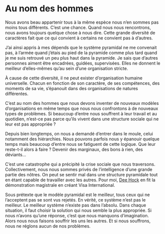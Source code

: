 # Au nom des hommes

Nous avons beau appartenir tous à la même espèce nous n’en sommes pas moins tous différents. C’est une chance. Quand nous nous rencontrons, nous avons toujours quelque chose à nous dire. Cette grande diversité de caractères fait que ce qui convient à certains ne convient pas à d’autres.

J’ai ainsi appris à mes dépends que le système pyramidal ne me convenait pas, à l’armée quand j’étais au pied de la pyramide comme plus tard quand je me suis retrouvé un peu plus haut dans la pyramide. Je sais que d’autres personnes aiment être encadrées, guidées, supervisées. Elles ne donnent le meilleur d’elles-mêmes qu’au sein d’une organisation stricte.

À cause de cette diversité, il ne peut exister d’organisation humaine universelle. Chacun en fonction de son caractère, de ses compétences, des moments de sa vie, s’épanouit dans des organisations de natures différentes.

C’est au nom des hommes que nous devons inventer de nouveaux modèles d’organisations en même temps que nous nous confrontons à de nouveaux types de problèmes. Si beaucoup d’entre nous souffrent à leur travail et au quotidien, n’est-ce pas parce qu’ils vivent dans une structure sociale qui ne leur est pas appropriée ?

Depuis bien longtemps, on nous a demandé d’entrer dans le moule, celui notamment des hiérarchies. Nous pouvons parfois nous y épanouir quelque temps mais beaucoup d’entre nous se fatiguent de cette logique. Que leur reste-t-il alors à faire ? Devenir des marginaux, des bons à rien, des déviants…

C’est une catastrophe qui a précipité la crise sociale que nous traversons. Collectivement, nous nous sommes privés de l’intelligence d’une grande partie des nôtres. On peut se sentir mal dans une structure pyramidale tout en étant capable de travailler avec les autres. Pour moi, [Dee Hock](http://blog.tcrouzet.com/2006/09/08/manager-par-la-connexion/) en fit la démonstration magistrale en créant Visa International.

Sous prétexte que le modèle pyramidal est le meilleur, tous ceux qui ne l’acceptent pas se sont vus rejetés. En vérité, ce système n’est pas le meilleur. Le meilleur système n’existe pas dans l’absolu. Dans chaque situation, il faut choisir la solution qui nous semble la plus appropriée. Si nous n’avons qu’une réponse, c’est que nous manquons d’imagination. Alors nous nous faisons souffrir les uns les autres. Et si nous souffrons, nous ne réglons aucun de nos problèmes.